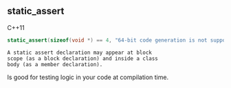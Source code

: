 <h2>static_assert</h2>

C++11
```c++
static_assert(sizeof(void *) == 4, "64-bit code generation is not supported.");

```

```text
A static assert declaration may appear at block
scope (as a block declaration) and inside a class
body (as a member declaration).
```

<aside class="notes">
Is good for testing logic in your code at compilation time.
</aside>
